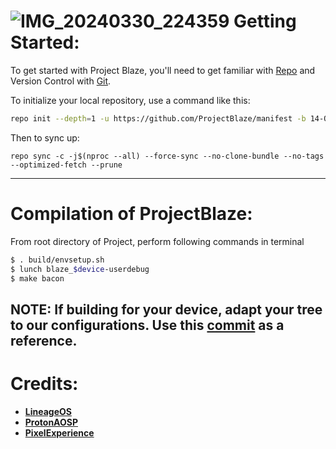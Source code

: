 ![IMG_20240330_224359](https://github.com/ProjectBlaze/manifest/assets/87426352/1e62709a-d474-4ced-adad-5155801d1fe8)
Getting Started:
===============

To get started with Project Blaze, you'll need to get familiar with [Repo](https://source.android.com/source/using-repo.html) and Version Control with [Git](https://source.android.com/source/version-control.html).

To initialize your local repository, use a command like this:

```bash
repo init --depth=1 -u https://github.com/ProjectBlaze/manifest -b 14-QPR2 --git-lfs
```

Then to sync up:

```
repo sync -c -j$(nproc --all) --force-sync --no-clone-bundle --no-tags --optimized-fetch --prune
```

---------------------------------------------------------------------------------------
 Compilation of ProjectBlaze:
 ==================

From root directory of Project, perform following commands in terminal

```bash
$ . build/envsetup.sh
$ lunch blaze_$device-userdebug
$ make bacon
```
NOTE:
If building for your device, adapt your tree to our configurations. Use this [commit](https://github.com/ProjectBlaze-Devices/device_xiaomi_onclite/commit/4a4dee0f51f21bb3c45b8b9e77639b43ae0eb556) as a reference.
---------------------------------------------------------------------------------------

# Credits:

 * [**LineageOS**](https://github.com/LineageOS)
 * [**ProtonAOSP**](https://github.com/ProtonAOSP)
 * [**PixelExperience**](https://github.com/PixelExperience)

